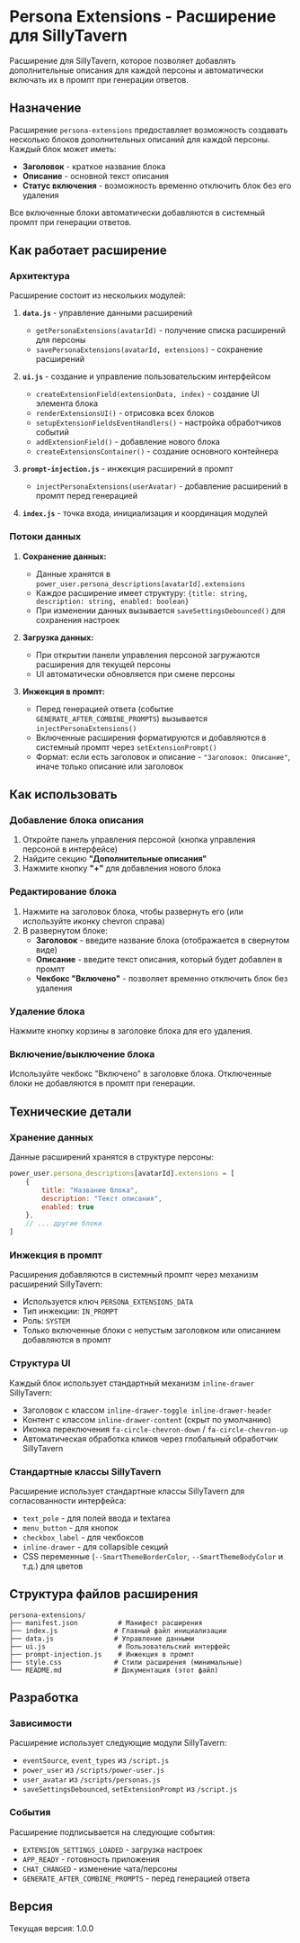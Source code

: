 # Persona Extensions - Расширение для SillyTavern

Расширение для SillyTavern, которое позволяет добавлять дополнительные описания для каждой персоны и автоматически включать их в промпт при генерации ответов.

## Назначение

Расширение `persona-extensions` предоставляет возможность создавать несколько блоков дополнительных описаний для каждой персоны. Каждый блок может иметь:
- **Заголовок** - краткое название блока
- **Описание** - основной текст описания
- **Статус включения** - возможность временно отключить блок без его удаления

Все включенные блоки автоматически добавляются в системный промпт при генерации ответов.

## Как работает расширение

### Архитектура

Расширение состоит из нескольких модулей:

1. **`data.js`** - управление данными расширений
   - `getPersonaExtensions(avatarId)` - получение списка расширений для персоны
   - `savePersonaExtensions(avatarId, extensions)` - сохранение расширений

2. **`ui.js`** - создание и управление пользовательским интерфейсом
   - `createExtensionField(extensionData, index)` - создание UI элемента блока
   - `renderExtensionsUI()` - отрисовка всех блоков
   - `setupExtensionFieldsEventHandlers()` - настройка обработчиков событий
   - `addExtensionField()` - добавление нового блока
   - `createExtensionsContainer()` - создание основного контейнера

3. **`prompt-injection.js`** - инжекция расширений в промпт
   - `injectPersonaExtensions(userAvatar)` - добавление расширений в промпт перед генерацией

4. **`index.js`** - точка входа, инициализация и координация модулей

### Потоки данных

1. **Сохранение данных:**
   - Данные хранятся в `power_user.persona_descriptions[avatarId].extensions`
   - Каждое расширение имеет структуру: `{title: string, description: string, enabled: boolean}`
   - При изменении данных вызывается `saveSettingsDebounced()` для сохранения настроек

2. **Загрузка данных:**
   - При открытии панели управления персоной загружаются расширения для текущей персоны
   - UI автоматически обновляется при смене персоны

3. **Инжекция в промпт:**
   - Перед генерацией ответа (событие `GENERATE_AFTER_COMBINE_PROMPTS`) вызывается `injectPersonaExtensions()`
   - Включенные расширения форматируются и добавляются в системный промпт через `setExtensionPrompt()`
   - Формат: если есть заголовок и описание - `"Заголовок: Описание"`, иначе только описание или заголовок

## Как использовать

### Добавление блока описания

1. Откройте панель управления персоной (кнопка управления персоной в интерфейсе)
2. Найдите секцию **"Дополнительные описания"**
3. Нажмите кнопку **"+"** для добавления нового блока

### Редактирование блока

1. Нажмите на заголовок блока, чтобы развернуть его (или используйте иконку chevron справа)
2. В развернутом блоке:
   - **Заголовок** - введите название блока (отображается в свернутом виде)
   - **Описание** - введите текст описания, который будет добавлен в промпт
   - **Чекбокс "Включено"** - позволяет временно отключить блок без удаления

### Удаление блока

Нажмите кнопку корзины в заголовке блока для его удаления.

### Включение/выключение блока

Используйте чекбокс "Включено" в заголовке блока. Отключенные блоки не добавляются в промпт при генерации.

## Технические детали

### Хранение данных

Данные расширений хранятся в структуре персоны:
```javascript
power_user.persona_descriptions[avatarId].extensions = [
    {
        title: "Название блока",
        description: "Текст описания",
        enabled: true
    },
    // ... другие блоки
]
```

### Инжекция в промпт

Расширения добавляются в системный промпт через механизм расширений SillyTavern:
- Используется ключ `PERSONA_EXTENSIONS_DATA`
- Тип инжекции: `IN_PROMPT`
- Роль: `SYSTEM`
- Только включенные блоки с непустым заголовком или описанием добавляются в промпт

### Структура UI

Каждый блок использует стандартный механизм `inline-drawer` SillyTavern:
- Заголовок с классом `inline-drawer-toggle inline-drawer-header`
- Контент с классом `inline-drawer-content` (скрыт по умолчанию)
- Иконка переключения `fa-circle-chevron-down` / `fa-circle-chevron-up`
- Автоматическая обработка кликов через глобальный обработчик SillyTavern

### Стандартные классы SillyTavern

Расширение использует стандартные классы SillyTavern для согласованности интерфейса:
- `text_pole` - для полей ввода и textarea
- `menu_button` - для кнопок
- `checkbox_label` - для чекбоксов
- `inline-drawer` - для collapsible секций
- CSS переменные (`--SmartThemeBorderColor`, `--SmartThemeBodyColor` и т.д.) для цветов

## Структура файлов расширения

```
persona-extensions/
├── manifest.json          # Манифест расширения
├── index.js              # Главный файл инициализации
├── data.js               # Управление данными
├── ui.js                  # Пользовательский интерфейс
├── prompt-injection.js    # Инжекция в промпт
├── style.css             # Стили расширения (минимальные)
└── README.md             # Документация (этот файл)
```

## Разработка

### Зависимости

Расширение использует следующие модули SillyTavern:
- `eventSource`, `event_types` из `/script.js`
- `power_user` из `/scripts/power-user.js`
- `user_avatar` из `/scripts/personas.js`
- `saveSettingsDebounced`, `setExtensionPrompt` из `/script.js`

### События

Расширение подписывается на следующие события:
- `EXTENSION_SETTINGS_LOADED` - загрузка настроек
- `APP_READY` - готовность приложения
- `CHAT_CHANGED` - изменение чата/персоны
- `GENERATE_AFTER_COMBINE_PROMPTS` - перед генерацией ответа

## Версия

Текущая версия: 1.0.0

